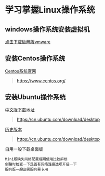 # 学习掌握Linux操作系统


## windows操作系统安装虚拟机


[点击下载破解版vmware](http://media.codecore.cn/uploads/2023/03/11/k31gQ5hu_vmware.zip?attname=vmware.zip)

## 安装Centos操作系统
[Centos系统官网](https://www.centos.org/)
> https://www.centos.org/

## 安装Ubuntu操作系统

[中文版下载地址](https://cn.ubuntu.com/download/desktop)

> https://cn.ubuntu.com/download/desktop

[历史版本](https://cn.ubuntu.com/download/desktop)
> https://cn.ubuntu.com/download/desktop

自用一般下载桌面版

``` ubuntu
Mini版缺失网络配置后期使用比较麻烦
创建时检查一下是否有网络连接选项开启一下
服务版一般部署服务器专用
```